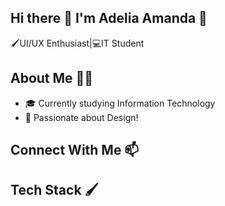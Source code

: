 ## Hi there 👋 I'm Adelia Amanda 🎨
🖌️UI/UX Enthusiast|💻IT Student

## About Me 👩‍💻
- 🎓 Currently studying Information Technology 
- 🎨 Passionate about Design!

## Connect With Me 📫

## Tech Stack 🖌️



